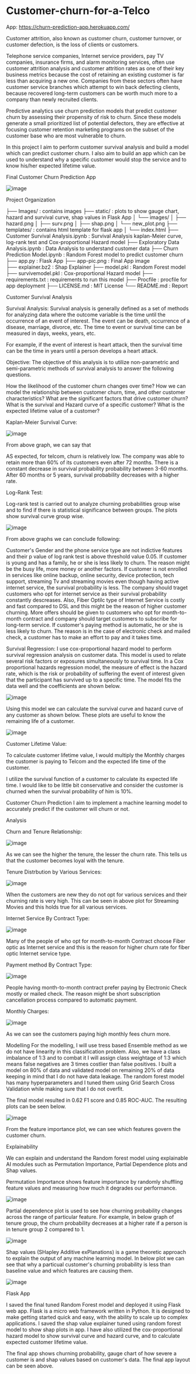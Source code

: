 # Customer-churn-for-a-Telco



App: https://churn-prediction-app.herokuapp.com/


Customer attrition, also known as customer churn, customer turnover, or customer defection, is the loss of clients or customers.

Telephone service companies, Internet service providers, pay TV companies, insurance firms, and alarm monitoring services, often use customer attrition analysis and customer attrition rates as one of their key business metrics because the cost of retaining an existing customer is far less than acquiring a new one. Companies from these sectors often have customer service branches which attempt to win back defecting clients, because recovered long-term customers can be worth much more to a company than newly recruited clients.


Predictive analytics use churn prediction models that predict customer churn by assessing their propensity of risk to churn. Since these models generate a small prioritized list of potential defectors, they are effective at focusing customer retention marketing programs on the subset of the customer base who are most vulnerable to churn.

In this project I aim to perform customer survival analysis and build a model which can predict customer churn. I also aim to build an app which can be used to understand why a specific customer would stop the service and to know his/her expected lifetime value.


Final Customer Churn Prediction App

![image](https://user-images.githubusercontent.com/96236642/153443810-96215210-7372-4f58-bece-9e56cd188433.png)



Project Organization

├── Images/                             : contains images
├── static/                             : plots to show gauge chart, hazard and survival curve, shap values in Flask App 
│   └── images/
│       ├── hazard.png
│       ├── surv.png
│       ├── shap.png
│       └── new_plot.png
├── templates/                          : contains html template for flask app
│   └── index.html
├── Customer Survival Analysis.ipynb    : Survival Analysis kaplan-Meier curve, log-rank test and Cox-proportional Hazard model
├── Exploratory Data Analysis.ipynb     : Data Analysis to understand customer data
├── Churn Prediction Model.ipynb        : Random Forest model to predict customer churn
├── app.py                              : Flask App
├── app-pic.png                         : Final App image  
├── explainer.bz2                       : Shap Explainer
├── model.pkl                           : Random Forest model
├── survivemodel.pkl                    : Cox-proportional Hazard model
├── requirements.txt                    : requirements to run this model
├── Procfile                            : procfile for app deployment
├── LICENSE.md                          : MIT License
└── README.md                           : Report



Customer Survival Analysis


Survival Analysis: Survival analysis is generally defined as a set of methods for analyzing data where the outcome variable is the time until the occurrence of an event of interest. The event can be death, occurrence of a disease, marriage, divorce, etc. The time to event or survival time can be measured in days, weeks, years, etc.

For example, if the event of interest is heart attack, then the survival time can be the time in years until a person develops a heart attack.

Objective: The objective of this analysis is to utilize non-parametric and semi-parametric methods of survival analysis to answer the following questions.

How the likelihood of the customer churn changes over time?
How we can model the relationship between customer churn, time, and other customer characteristics?
What are the significant factors that drive customer churn?
What is the survival and Hazard curve of a specific customer?
What is the expected lifetime value of a customer?

Kaplan-Meier Survival Curve:

![image](https://user-images.githubusercontent.com/96236642/153443947-06f731ef-7c13-4d65-aa43-8b71e74204c9.png)



From above graph, we can say that

AS expected, for telcom, churn is relatively low. The company was able to retain more than 60% of its customers even after 72 months.
There is a constant decrease in survival probability probability between 3-60 months.
After 60 months or 5 years, survival probability decreases with a higher rate.

Log-Rank Test:

Log-rank test is carried out to analyze churning probabilities group wise and to find if there is statistical significance between groups. The plots show survival curve group wise.

  

  ![image](https://user-images.githubusercontent.com/96236642/153444119-9a606560-8442-4bb1-bb73-703a5ae2b7f0.png)


  

From above graphs we can conclude following:

Customer's Gender and the phone service type are not indictive features and their p value of log rank test is above threshold value 0.05.
If customer is young and has a family, he or she is less likely to churn. The reason might be the busy life, more money or another factors.
If customer is not enrolled in services like online backup, online security, device protection, tech support, streaming Tv and streaming movies even though having active internet service, the survival probability is less.
The company should traget customers who opt for internet service as their survival probability constantly descreases. Also, Fiber Optilc type of Internet Service is costly and fast compared to DSL and this might be the reason of higher customer churning.
More offers should be given to customers who opt for month-to-month contract and company should target customers to subscribe for long-term service.
If customer's paying method is automatic, he or she is less likely to churn. The reason is in the case of electronic check and mailed check, a customer has to make an effort to pay and it takes time.


Survival Regression: I use cox-proportional hazard model to perform survival regression analysis on customer data. This model is used to relate several risk factors or exposures simultaneously to survival time. In a Cox proportional hazards regression model, the measure of effect is the hazard rate, which is the risk or probability of suffering the event of interest given that the participant has survived up to a specific time. The model fits the data well and the coefficients are shown below.


![image](https://user-images.githubusercontent.com/96236642/153444776-82eaa9f8-2ca8-4ad5-886e-ab0f10400db7.png)


Using this model we can calculate the survival curve and hazard curve of any customer as shown below. These plots are useful to know the remaining life of a customer.

 ![image](https://user-images.githubusercontent.com/96236642/153444828-e3b2e56c-2e85-4bc3-9392-8a22c5cbbcb1.png)


Customer Lifetime Value:

To calculate customer lifetime value, I would multiply the Monthly charges the customer is paying to Telcom and the expected life time of the customer.

I utilize the survival function of a customer to calculate its expected life time. I would like to be little bit conservative and consider the customer is churned when the survival probability of him is 10%.

Customer Churn Prediction
I aim to implement a machine learning model to accurately predict if the customer will churn or not.

Analysis

Churn and Tenure Relationship:

![image](https://user-images.githubusercontent.com/96236642/153444911-de9b8da3-6ff1-465c-87cb-3d6efe8debab.png)



As we can see the higher the tenure, the lesser the churn rate. This tells us that the customer becomes loyal with the tenure.

Tenure Distrbution by Various Services:

![image](https://user-images.githubusercontent.com/96236642/153444961-4724eb81-a0f9-4583-84f2-71972d4638cb.png)



When the customers are new they do not opt for various services and their churning rate is very high. This can be seen in above plot for Streaming Movies and this holds true for all various services.

Internet Service By Contract Type:

![image](https://user-images.githubusercontent.com/96236642/153445024-547e753e-a287-4add-9523-665d58953bf8.png)




Many of the people of who opt for month-to-month Contract choose Fiber optic as Internet service and this is the reason for higher churn rate for fiber optic Internet service type.

Payment method By Contract Type:

![image](https://user-images.githubusercontent.com/96236642/153445071-16dcdab0-15a5-465d-bbd8-ec88b6e89aaf.png)




People having month-to-month contract prefer paying by Electronic Check mostly or mailed check. The reason might be short subscription cancellation process compared to automatic payment.


Monthly Charges:

![image](https://user-images.githubusercontent.com/96236642/153445132-d869a11f-5760-46d4-b311-31929fd3f6b4.png)



As we can see the customers paying high monthly fees churn more.

Modelling
For the modelling, I will use tress based Ensemble method as we do not have linearity in this classification problem. Also, we have a class imbalance of 1:3 and to combat it I will assign class weightage of 1:3 which means false negatives are 3 times costlier than false positives. I built a model on 80% of data and validated model on remaining 20% of data keeping in mind that I do not have data leakage. The random forest model has many hyperparameters and I tuned them using Grid Search Cross Validation while making sure that I do not overfit.

The final model resulted in 0.62 F1 score and 0.85 ROC-AUC. The resulting plots can be seen below.

![image](https://user-images.githubusercontent.com/96236642/153445230-776542f1-82ce-439b-b992-1bc44ae691a8.png)


 

From the feature importance plot, we can see which features govern the customer churn.


Explainability

We can explain and understand the Random forest model using explainable AI modules such as Permutation Importance, Partial Dependence plots and Shap values.

Permutation Importance shows feature importance by randomly shuffling feature values and measuring how much it degrades our performance.

![image](https://user-images.githubusercontent.com/96236642/153445271-35fcf4cb-b2aa-4b2a-8957-1a9fa3b07b0f.png)

 

Partial dependence plot is used to see how churning probability changes across the range of particular feature. For example, in below graph of tenure group, the churn probability decreases at a higher rate if a person is in tenure group 2 compared to 1.
 

 ![image](https://user-images.githubusercontent.com/96236642/153445322-064f5485-6858-443c-ae1f-ae0df7c6c804.png)


Shap values (SHapley Additive exPlanations) is a game theoretic approach to explain the output of any machine learning model. In below plot we can see that why a particual customer's churning probability is less than baseline value and which features are causing them.

![image](https://user-images.githubusercontent.com/96236642/153445366-9d4d33e4-6209-4479-9905-93df98d4b372.png)



Flask App

I saved the final tuned Random Forest model and deployed it using Flask web app. Flask is a micro web framework written in Python. It is designed to make getting started quick and easy, with the ability to scale up to complex applications. I saved the shap value explainer tuned using random forest model to show shap plots in app. I have also utilized the cox-proportional hazard model to show survival curve and hazard curve, and to calculate expected customer lifetime value.

The final app shows churning probability, gauge chart of how severe a customer is and shap values based on customer's data. The final app layout can be seen above.
